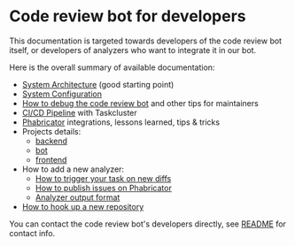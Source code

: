 # Code review bot for developers

This documentation is targeted towards developers of the code review bot itself, or developers of analyzers who want to integrate it in our bot.

Here is the overall summary of available documentation:

- [System Architecture](architecture.md) (good starting point)
- [System Configuration](configuration.md)
- [How to debug the code review bot](debugging.md) and other tips for maintainers
- [CI/CD Pipeline](ci-cd/README.md) with Taskcluster
- [Phabricator](phabricator.md) integrations, lessons learned, tips & tricks
- Projects details:
  - [backend](projects/backend.md)
  - [bot](projects/bot.md)
  - [frontend](projects/bot.md)
- How to add a new analyzer:
  - [How to trigger your task on new diffs](trigger.md)
  - [How to publish issues on Phabricator](publication.md)
  - [Analyzer output format](analysis_format.md)
- [How to hook up a new repository](new_repository.md)

You can contact the code review bot's developers directly, see [README](../README.md) for contact info.
